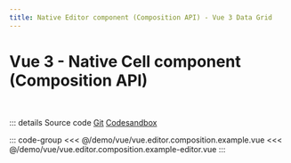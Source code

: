 ```yaml
---
title: Native Editor component (Composition API) - Vue 3 Data Grid
---
```



# Vue 3 - Native Cell component (Composition API)

<br />

<script setup lang="ts">
import Example from '@/demo/vue/vue.editor.composition.example.vue';
</script>

<div class="example-container">
<Example />
</div>

::: details <span class="source-btn">Source code</span> <span class="external"> [Git](https://github.com/revolist/revogrid-docs/tree/main/demo/vue/vue.editor.composition.example.vue) [Codesandbox](https://codesandbox.io/p/sandbox/rg-editor-vue-3-composition-api-sl8vvw) </span>


::: code-group
<<< @/demo/vue/vue.editor.composition.example.vue
<<< @/demo/vue/vue.editor.composition.example-editor.vue
:::
